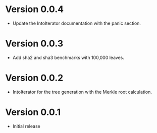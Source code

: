 # Version 0.0.4

- Update the IntoIterator documentation with the panic section.

# Version 0.0.3

- Add sha2 and sha3 benchmarks with 100,000 leaves.

# Version 0.0.2

- IntoIterator for the tree generation with the Merkle root calculation.

# Version 0.0.1

- Initial release
